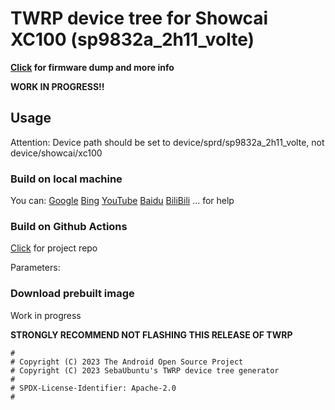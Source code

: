 # TWRP device tree for Showcai XC100 (sp9832a_2h11_volte)
**[Click](https://github.com/ZH-XiJun/showcai_sp9832a_2h11_volte_dump) for firmware dump and more info**

**WORK IN PROGRESS!!**
## Usage
Attention: Device path should be set to device/sprd/sp9832a_2h11_volte, not device/showcai/xc100
### Build on local machine
You can:
[Google](https://google.com)
[Bing](https://bing.com)
[YouTube](https://youtube.com)
[Baidu](https://baidu.com)
[BiliBili](https://bilibili.com)
...
for help
### Build on Github Actions
[Click](https://github.com/azwhikaru/Action-TWRP-Builder) for project repo

Parameters:

### Download prebuilt image
Work in progress

**STRONGLY RECOMMEND NOT FLASHING THIS RELEASE OF TWRP**

```
#
# Copyright (C) 2023 The Android Open Source Project
# Copyright (C) 2023 SebaUbuntu's TWRP device tree generator
#
# SPDX-License-Identifier: Apache-2.0
#
```
